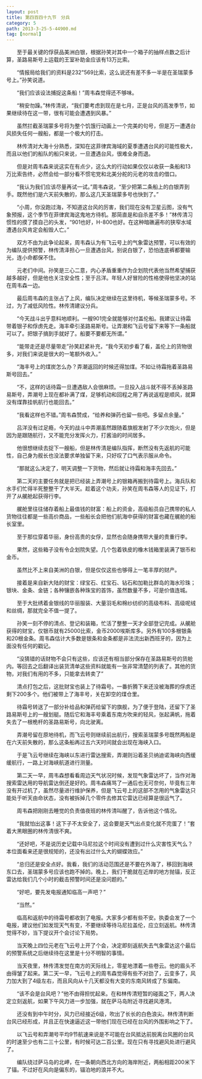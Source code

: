 ```yaml
---
layout: post
title: 第四百四十九节　分兵
category: 5
path: 2013-3-25-5-44900.md
tag: [normal]
---
```


　　至于最关键的俘获品美洲白银，根据孙笑对其中一个箱子的抽样点数之后计算，圣路易斯号上运载的王室补助金应该有13万比索。

　　“情报局给我们的资料是232"569比索，这么说还有差不多一半是在圣瑞蒙多号上。”孙笑说道。

　　“我们应该设法捕捉这条船！”周韦森觉得还不够味。

　　“稍安勿躁。”林传清说，“我们要考虑到现在是七月，正是台风的高发季节，如果继续待在这一带，很有可能会遭遇到风暴。”

　　虽然拦截圣瑞蒙多号将为整个饥饿行动画上一个完美的句号，但是万一遭遇台风损失任何一艘船，都是一个极大的打击。

　　林传清对大海十分熟悉，深知在这菲律宾海域的夏季遭遇台风的可能性极大，而且以他们的船队的船只来说，一旦遭遇台风，很难全身而退。

　　但是对周韦森来说这实在有点少，这么大的行动如果仅仅以收获一条船和13万比索告终，必然会给一部分看不惯宅党和北美分舵的元老的攻击的借口。

　　“我认为我们应该尽量再试一试。”周韦森说，“至少把第二条船上的白银弄到手。既然他们是六天前失散的，那么这几天圣瑞蒙多号也快到了。”

　　“小周，你没跑过海，不知道这台风的厉害，我们现在没有卫星云图，没有气象预报，这个季节在菲律宾海这鬼地方待机。那简直是和自杀差不多！”林传清习惯性的摸了摸自己的头发，“901也好，H-800也好。在这种暗礁遍布的狭窄水域遭遇台风肯定会船毁人亡。”

　　双方不由为此争论起来，周韦森认为有飞云号上的气象雷达预警，可以有效的为编队提供预警，林传清泽担心一旦遭遇台风，别说白银了，恐怕连底裤都要输光，连小命都保不住。

　　元老们中间。孙笑是三心二意，内心矛盾重重作为企划院代表他当然希望捕获越多越好，但是他也关注安全性；至于吕洋。年轻人好冒险的性格使得他坚决的站在周韦森一边。

　　最后周韦森的主张占了上风，编队决定继续在这里待机，等候圣瑞蒙多号。不过，为了减低风险性。林传清建议分兵。

　　“今天战斗出乎意料地顺利。一艘901完全就能够对付盖伦船。我建议让待霜带着银子和俘虏先走。海丰牵引圣路易斯号。让弄潮和飞云号留下来等下一条船就可以了。把银子搞到手就好了。船要不要都无所谓。”

　　“能带走还是尽量带走”孙笑赶紧补充，“我今天初步看了看，盖伦上的货物很多，对我们来说是很大的一笔额外收入。”

　　“海丰号上的煤炭怎么办？弄潮返回的时候还得加煤。不如让待霜拖着圣路易斯号回去。”

　　“不，这样的话待霜一旦遭遇敌人会很麻烦。一旦投入战斗就不得不丢掉圣路易斯号，弄潮号上现在都补满了煤，足够机动和回程之用了再说返程是顺风，就算没有煤靠挂帆航行也能回去。”

　　“我看这样也不错。”周韦森赞成，“给养和弹药也留一些吧。多留点余量。”

　　吕洋没有过足瘾，今天的战斗中弄潮虽然跟随着旗舰发射了不少次炮火，但是因为是跟随航行，又不能充分发挥火力，打酱油的时间居多。

　　他很想继续去捉下一艘船，但是林传清是编队指挥，断然没有先返航的可能性，自己身为舰长也没法要求单独留下来，只好叹了口气表示服从命令。

　　“那就这么决定了，明天调整一下货物，然后就让待霜和海丰先回去。”

　　第二天的主要任务就是把已经装上弄潮号上的银箱再搬到待霜号上。海兵队和水手们忙得半死整整干了大半天。趁着这个功夫，孙笑在周韦森等人的见证下，打开了从艉舱起获得行李。

　　艉舱里往往储存着船上最值钱的财富：船上的资金，高级船员自己携带的私人货物往往都是一些高价商品，一些船长会把他们航海中获得的财富也藏在艉舱的船长室里。

　　至于那位穿着华丽，身份高贵的女俘，显然也会随身携带大量的贵重行李。

　　果然，这些箱子没有令企划院失望。几个包着铁皮的橡木钱箱里装满了银币和金币。

　　虽然比不上来自美洲的白银，但是仅仅这些也够得上一笔丰厚的财产。

　　接着是来自新大陆的财宝：绿宝石、红宝石、钻石和加勒比群岛的海水珍珠；银块、金条、金链；各种镶嵌各种珠宝的首饰，虽然数量不多，可是价值连城。

　　至于大批绣着金银线的华丽服装、大量羽毛和棉纱纺织的高级布料、高级呢绒和丝绸，那就完全不值一提了。

　　孙笑一刻不停的清点、登记和装箱，忙活了整整一天才全部登记完成。从艉舱获得的财宝，仅银币就有25000比索，金币2000埃斯库多。另外有100多根银条和20根金条。周韦森估计大多数是银条和金条都是非法流出新西班牙的，因为上面没有任何的戳记。

　　“没猜错的话财物不会只有这些，应该还有相当部分保存在圣路易斯号的货舱内。等回去之后翻译出装货清单这些资料就能有一张非常清楚的列表了。其他的货物，对我们有用的不多，只能拿去转卖了”

　　清点打包之后，这批财宝也装上了待霜号。一番折腾下来还没被海葬的俘虏还剩下200多个。他们被带上了海丰号，关在卸空的煤仓里。

　　待霜号转送了一部分补给品和弹药给留下的旗舰，为了便于登陆，还留下了圣路易斯号上的一艘划艇。随后它和海丰号乘着东南方吹来的轻风，张起满帆，拖着失去了一根桅杆的圣路易斯号，向北驶离。

　　弄潮号留在原地待机，而飞云号则继续前出航行，搜索圣瑞蒙多号既然两船是在六天前失散的，那么这条船再过五六天时间就会出现在海峡入口。

　　于是飞云号继续在海峡以东进行雷达搜索，弄潮则沿着圣贝纳迪诺海峡向西缓缓航行，一路上对海峡航道进行测量。

　　第二天一早，周韦森想看看周边天气状况时候，发现气象雷达坏了，当作对海搜索雷达用的导航雷达倒还是好的。周韦森痛骂了一通后也无可奈何，毕竟有三年没有开过机了，虽然尽量进行维护保养，但是飞云号上的这部不怎用的气象雷达只能处于听天由命状态，没有被拆掉几个零件去修其它雷达已经算是很运气了。

　　周韦森把刚刚去睡觉的负责值夜班的林传清叫醒了，告诉他这个情况。

　　“我就怕出这事！这下子不太安全了，这会要是天气出点变化就不完蛋了！”套着大黑眼圈的林传清很不爽。

　　“还好吧，不是说历史记载中马尼拉这个时间没有遭到过什么灾害性天气么？本位面看来还是很规矩的，还没有出过什么大的蝴蝶效应。”

　　“总归还是安全点好。我看，我们的活动范围还是不要在外海了，移回到海峡东口去，圣瑞蒙多号应该也跑不掉的。晚上，我们干脆就在近岸的地方抛锚，反正雷达给我们几个小时的截击预警时间还是没问题的。”

　　“好吧，要先发电报通知临高一声吧？”

　　“当然。”

　　临高和返航中的待霜号都收到了电报。大家多少都有些不安。执委会发了一个电报，建议他们如发现天气有变，不要继续等待马尼拉盖伦，应立刻返航。林传清觉得不妙，当下提议开个会讨论下局势。

　　当天晚上四位元老在飞云号上开了个会，决定即刻返航失去气象雷达这个最后的预警系统之后继续待在这里是十分不明智的事情。

　　当天夜里，林传清发觉在南方的天际线上，零星地漂着一些卷云。他的眉头不由得皱了起来。第二天一早，飞云号上的周韦森觉得有些不对劲了，云变多了，风力加大到了4级左右，而且风向从十几天都没有大变的东南风转成了东偏南。

　　“该不会是台风吧？”他不由得担忧起来。在和林传清短暂的碰面之下，两人决定立刻返航，如果下午风力进一步加强，就在萨马岛附近寻找避风港湾。

　　还没有到中午时分，风力已经接近6级，吹出了长长的白色浪尖。林传清判断台风已经形成，并且正在快速逼近这一带他们现在已经在台风的外围影响之下了。

　　以飞云号和弄潮号平均9节航速来说是不可能在台风抵达前脱离台风圈的台风的时速至少也有二三十公里，有时候可达二百公里。现在只有寻找避风处进行避风了。

　　编队绕过萨马岛的北岬，在一条朝向西北方向的海岸附近，两船相距200米下了锚。不过好在风向是偏东的，锚泊地的浪并不大。